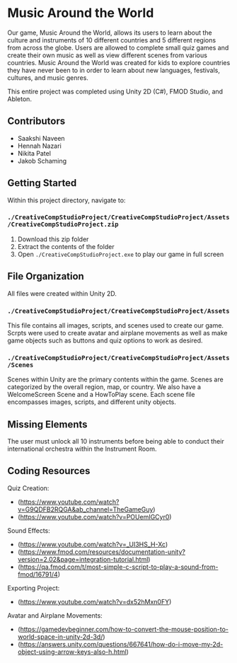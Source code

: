 # Music Around the World
Our game, Music Around the World, allows its users to learn about the culture and instruments of 10 different countries and 5 different
regions from across the globe. Users are allowed to complete small quiz games and create their own music as well as view different scenes from various countries. Music Around the World was created for kids to explore countries they have never been to in order to learn about new languages, festivals, cultures, and music genres.

This entire project was completed using Unity 2D (C#), FMOD Studio, and Ableton.

## Contributors

* Saakshi Naveen
* Hennah Nazari
* Nikita Patel
* Jakob Schaming

## Getting Started

Within this project directory, navigate to:

### `./CreativeCompStudioProject/CreativeCompStudioProject/Assets/CreativeCompStudioProject.zip`

1. Download this zip folder
2. Extract the contents of the folder
3. Open `./CreativeCompStudioProject.exe` to play our game in full screen

## File Organization

All files were created within Unity 2D.

### `./CreativeCompStudioProject/CreativeCompStudioProject/Assets`

This file contains all images, scripts, and scenes used to create our game. Scrpts were used to create avatar and airplane movements as well as make game objects such as buttons and quiz options to work as desired.

### `./CreativeCompStudioProject/CreativeCompStudioProject/Assets/Scenes`

Scenes within Unity are the primary contents within the game. Scenes are categorized by the overall region, map, or country. We also have a WelcomeScreen Scene and a HowToPlay scene. Each scene file encompasses images, scripts, and different unity objects.

## Missing Elements

The user must unlock all 10 instruments before being able to conduct their international orchestra within the Instrument Room.

## Coding Resources

Quiz Creation:
* (https://www.youtube.com/watch?v=G9QDFB2RQGA&ab_channel=TheGameGuy)
* (https://www.youtube.com/watch?v=POUemIGCyr0)

Sound Effects:
* (https://www.youtube.com/watch?v=_UI3HS_H-Xc)
* (https://www.fmod.com/resources/documentation-unity?version=2.02&page=integration-tutorial.html)
* (https://qa.fmod.com/t/most-simple-c-script-to-play-a-sound-from-fmod/16791/4)

Exporting Project:
* (https://www.youtube.com/watch?v=dx52hMxn0FY)

Avatar and Airplane Movements:
* (https://gamedevbeginner.com/how-to-convert-the-mouse-position-to-world-space-in-unity-2d-3d/)
* (https://answers.unity.com/questions/667641/how-do-i-move-my-2d-object-using-arrow-keys-also-h.html)
